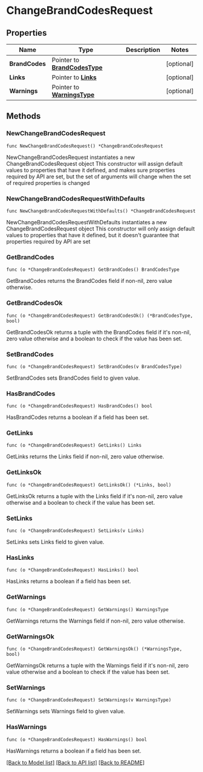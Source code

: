 # ChangeBrandCodesRequest

## Properties

Name | Type | Description | Notes
------------ | ------------- | ------------- | -------------
**BrandCodes** | Pointer to [**BrandCodesType**](BrandCodesType.md) |  | [optional] 
**Links** | Pointer to [**Links**](Links.md) |  | [optional] 
**Warnings** | Pointer to [**WarningsType**](WarningsType.md) |  | [optional] 

## Methods

### NewChangeBrandCodesRequest

`func NewChangeBrandCodesRequest() *ChangeBrandCodesRequest`

NewChangeBrandCodesRequest instantiates a new ChangeBrandCodesRequest object
This constructor will assign default values to properties that have it defined,
and makes sure properties required by API are set, but the set of arguments
will change when the set of required properties is changed

### NewChangeBrandCodesRequestWithDefaults

`func NewChangeBrandCodesRequestWithDefaults() *ChangeBrandCodesRequest`

NewChangeBrandCodesRequestWithDefaults instantiates a new ChangeBrandCodesRequest object
This constructor will only assign default values to properties that have it defined,
but it doesn't guarantee that properties required by API are set

### GetBrandCodes

`func (o *ChangeBrandCodesRequest) GetBrandCodes() BrandCodesType`

GetBrandCodes returns the BrandCodes field if non-nil, zero value otherwise.

### GetBrandCodesOk

`func (o *ChangeBrandCodesRequest) GetBrandCodesOk() (*BrandCodesType, bool)`

GetBrandCodesOk returns a tuple with the BrandCodes field if it's non-nil, zero value otherwise
and a boolean to check if the value has been set.

### SetBrandCodes

`func (o *ChangeBrandCodesRequest) SetBrandCodes(v BrandCodesType)`

SetBrandCodes sets BrandCodes field to given value.

### HasBrandCodes

`func (o *ChangeBrandCodesRequest) HasBrandCodes() bool`

HasBrandCodes returns a boolean if a field has been set.

### GetLinks

`func (o *ChangeBrandCodesRequest) GetLinks() Links`

GetLinks returns the Links field if non-nil, zero value otherwise.

### GetLinksOk

`func (o *ChangeBrandCodesRequest) GetLinksOk() (*Links, bool)`

GetLinksOk returns a tuple with the Links field if it's non-nil, zero value otherwise
and a boolean to check if the value has been set.

### SetLinks

`func (o *ChangeBrandCodesRequest) SetLinks(v Links)`

SetLinks sets Links field to given value.

### HasLinks

`func (o *ChangeBrandCodesRequest) HasLinks() bool`

HasLinks returns a boolean if a field has been set.

### GetWarnings

`func (o *ChangeBrandCodesRequest) GetWarnings() WarningsType`

GetWarnings returns the Warnings field if non-nil, zero value otherwise.

### GetWarningsOk

`func (o *ChangeBrandCodesRequest) GetWarningsOk() (*WarningsType, bool)`

GetWarningsOk returns a tuple with the Warnings field if it's non-nil, zero value otherwise
and a boolean to check if the value has been set.

### SetWarnings

`func (o *ChangeBrandCodesRequest) SetWarnings(v WarningsType)`

SetWarnings sets Warnings field to given value.

### HasWarnings

`func (o *ChangeBrandCodesRequest) HasWarnings() bool`

HasWarnings returns a boolean if a field has been set.


[[Back to Model list]](../README.md#documentation-for-models) [[Back to API list]](../README.md#documentation-for-api-endpoints) [[Back to README]](../README.md)


